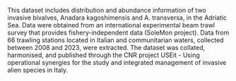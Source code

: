 This dataset includes distribution and abundance information of two invasive bivalves, Anadara kagoshimensis and A. transversa, in the Adriatic Sea. Data were obtained from an international experimental beam trawl survey that provides fishery-independent data (SoleMon project). Data from 66 trawling stations located in Italian and communitarian waters, collected between 2008 and 2023, were extracted. The dataset was collated, harmonised, and published through the CNR project USEit - Using operational synergies for the study and integrated management of invasive alien species in Italy.
